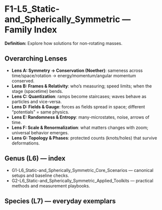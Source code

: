 # F1-L5_Static-and_Spherically_Symmetric — Family Index
**Definition:** Explore how solutions for non-rotating masses.

## Overarching Lenses

- **Lens A: Symmetry -> Conservation (Noether)**: sameness across time/space/rotation → energy/momentum/angular momentum conserved.
- **Lens B: Frames & Relativity**: who’s measuring; speed limits; when the stage (spacetime) bends.
- **Lens C: Quantization**: ramps become staircases; waves behave as particles and vice-versa.
- **Lens D: Fields & Gauge**: forces as fields spread in space; different “potentials” = same physics.
- **Lens E: Randomness & Entropy**: many-microstates, noise, arrows of time.
- **Lens F: Scale & Renormalization**: what matters changes with zoom; universal behavior emerges.
- **Lens G: Topology & Phases**: protected counts (knots/holes) that survive deformations.

## Genus (L6) — index
- G1-L6_Static-and_Spherically_Symmetric_Core_Scenarios — canonical setups and baseline checks.
- G2-L6_Static-and_Spherically_Symmetric_Applied_Toolkits — practical methods and measurement playbooks.

## Species (L7) — everyday exemplars
